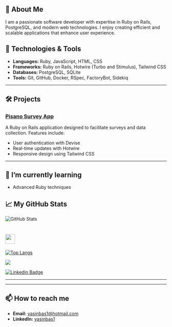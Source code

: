 
## 🚀 About Me

I am a passionate software developer with expertise in Ruby on Rails, PostgreSQL, and modern web technologies. I enjoy creating efficient and scalable applications that enhance user experience.

## 🔧 Technologies & Tools
- **Languages:** Ruby, JavaScript, HTML, CSS
- **Frameworks:** Ruby on Rails, Hotwire (Turbo and Stimulus), Tailwind CSS
- **Databases:** PostgreSQL, SQLite
- **Tools:** Git, GitHub, Docker, RSpec, FactoryBot, Sidekiq

---

## 🛠️ Projects
### [Pisano Survey App](https://github.com/yasinbas/pisano-survey-app)
A Ruby on Rails application designed to facilitate surveys and data collection. Features include:
- User authentication with Devise
- Real-time updates with Hotwire
- Responsive design using Tailwind CSS

---

## 🌱 I’m currently learning
- Advanced Ruby techniques

## 📈 My GitHub Stats
![GitHub Stats](https://github-readme-stats.vercel.app/api?username=yasinbas&show_icons=true&theme=radical)

# <img src="https://media.giphy.com/media/hvRJCLFzcasrR4ia7z/giphy.gif" width="30px" height="30px">


[![Top Langs](https://github-readme-stats.vercel.app/api/top-langs/?username=yasinbas&layout=compact&theme=github_dark&exclude_repo=android,ios,flutter)](https://github.com/yasinbas)

![](https://komarev.com/ghpvc/?username=yasinbas&color=000000&style=for-the-badge&label=VIEWS)

[![Linkedin Badge](https://img.shields.io/badge/yasinbas1-000?style=for-the-badge&logo=linkedin)](https://www.linkedin.com/in/yasinbas1/)

---

---

## 📫 How to reach me
- **Email:** [yasinbas1@hotmail.com](mailto:yasinbas1@hotmail.com)
- **LinkedIn:** [yasinbas1](https://www.linkedin.com/in/yasinbas1/)
